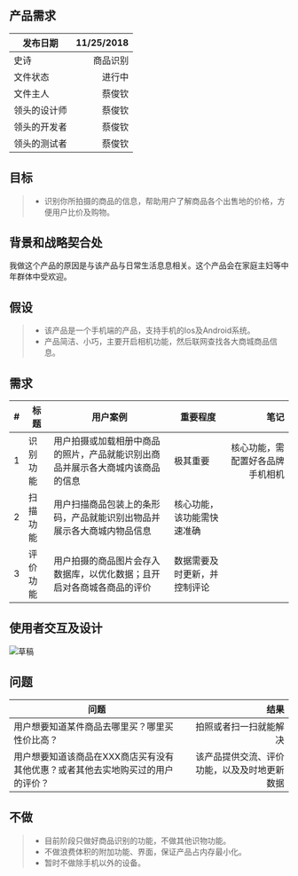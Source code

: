 ## 产品需求
| 发布日期 | 11/25/2018 |
| --------   | -----:  |
| 史诗 | 商品识别 | 
| 文件状态 | 进行中 | 
| 文件主人 | 蔡俊钦 | 
| 领头的设计师  | 蔡俊钦 | 
| 领头的开发者  | 蔡俊钦 | 
| 领头的测试者  | 蔡俊钦 | 

## 目标
> * 识别你所拍摄的商品的信息，帮助用户了解商品各个出售地的价格，方便用户比价及购物。

## 背景和战略契合处
  我做这个产品的原因是与该产品与日常生活息息相关。这个产品会在家庭主妇等中年群体中受欢迎。 

## 假设
> * 该产品是一个手机端的产品，支持手机的Ios及Android系统。
> * 产品简洁、小巧，主要开启相机功能，然后联网查找各大商城商品信息。

## 需求
| # | 标题 | 用户案例 | 重要程度 | 笔记 |
| --------   | -----| ----  |--------   |-----:  |
| 1 | 识别功能 | 用户拍摄或加载相册中商品的照片，产品就能识别出商品并展示各大商城内该商品的信息 | 极其重要 | 核心功能，需配置好各品牌手机相机 |
| 2 | 扫描功能 | 用户扫描商品包装上的条形码，产品就能识别出物品并展示各大商城内物品信息 | 核心功能，该功能需快速准确 |
| 3 | 评价功能 | 用户拍摄的商品图片会存入数据库，以优化数据；且开启对各商城各商品的评价  | 数据需要及时更新，并控制评论 |

## 使用者交互及设计
  ![草稿](http://thyrsi.com/t6/616/1543151634x2728278728.jpg)
## 问题
| 问题 | 结果 |
| --------   | -----:  |
| 用户想要知道某件商品去哪里买？哪里买性价比高？ | 拍照或者扫一扫就能解决 | 
| 用户想要知道该商品在XXX商店买有没有其他优惠？或者其他去实地购买过的用户的评价？ |  该产品提供交流、评价功能，以及及时地更新数据 | 

## 不做
> * 目前阶段只做好商品识别的功能，不做其他识物功能。
> * 不做浪费体积的附加功能、界面，保证产品占内存最小化。
> * 暂时不做除手机以外的设备。
